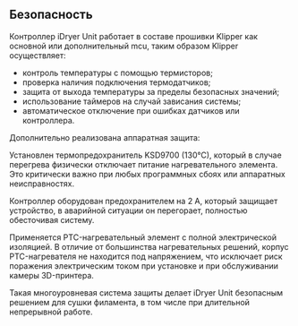 ## Безопасность
Контроллер iDryer Unit работает в составе прошивки Klipper как основной или дополнительный mcu, таким образом Klipper осуществляет:

- контроль температуры с помощью термисторов;
- проверка наличия подключения термодатчиков;
- защита от выхода температуры за пределы безопасных значений;
- использование таймеров на случай зависания системы;
- автоматическое отключение при ошибках датчиков или контроллера.

Дополнительно реализована аппаратная защита:

Установлен термопредохранитель KSD9700 (130°C), который в случае перегрева физически отключает питание нагревательного элемента. Это критически важно при любых программных сбоях или аппаратных неисправностях.

Контроллер оборудован предохранителем на 2 А, который защищает устройство, в аварийной ситуации он перегорает, полностью обесточивая систему.

Применяется PTC-нагревательный элемент с полной электрической изоляцией. В отличие от большинства нагревательных решений, корпус PTC-нагревателя не находится под напряжением, что исключает риск поражения электрическим током при установке и при обслуживании камеры 3D-принтера.

Такая многоуровневая система защиты делает iDryer Unit безопасным решением для сушки филамента, в том числе при длительной непрерывной работе.